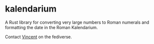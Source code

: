 # kalendarium

A Rust library for converting very large numbers to Roman numerals and formatting the date in the Roman Kalendarium.

Contact <a rel="me" href="https://mastodon.coffee/@vincent">Vincent</a> on the fediverse.


